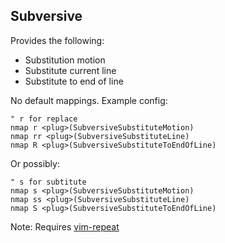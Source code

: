 
## Subversive

Provides the following:
- Substitution motion
- Substitute current line
- Substitute to end of line

No default mappings. Example config:

```
" r for replace
nmap r <plug>(SubversiveSubstituteMotion)
nmap rr <plug>(SubversiveSubstituteLine)
nmap R <plug>(SubversiveSubstituteToEndOfLine)
```

Or possibly:
```
" s for subtitute
nmap s <plug>(SubversiveSubstituteMotion)
nmap ss <plug>(SubversiveSubstituteLine)
nmap S <plug>(SubversiveSubstituteToEndOfLine)
```

Note: Requires [vim-repeat](https://github.com/tpope/vim-repeat)

